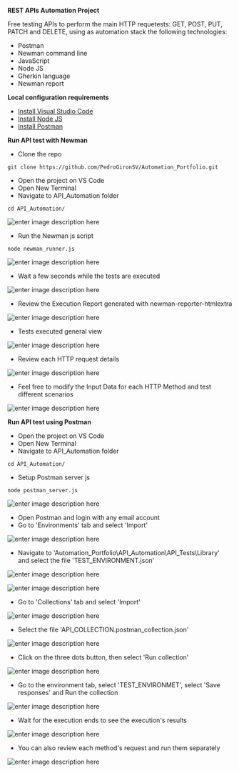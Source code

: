 ﻿**REST APIs Automation Project**

Free testing APIs to perform the main HTTP requetests: GET, POST, PUT, PATCH and DELETE, using as automation stack the following technologies:

 - Postman
 - Newman command line
 - JavaScript
 - Node JS
 - Gherkin language
 - Newman report

**Local configuration requirements**

 - [Install Visual Studio Code](https://code.visualstudio.com/download)
 - [Install Node JS](https://nodejs.org/en)
 - [Install Postman](https://www.postman.com/downloads/)
	
**Run API test with Newman**

 - Clone the repo
 
 ```
git clone https://github.com/PedroGironSV/Automation_Portfolio.git
```

 - Open the project on VS Code
 - Open New Terminal
 - Navigate to API_Automation folder
 ```
cd API_Automation/
```

![enter image description here](https://blogger.googleusercontent.com/img/b/R29vZ2xl/AVvXsEjv8JHTQ5lGppKPtnGDOFwacmMrY_lEznnhtJmq2IVmfzEaHt7ungULPmN7Pz8JJ31-GudGXq_1QdiaemlYGs8DCNEE9fDo5PvCr35JTJZhWw7YXK7cXCBQ0q_llx-ALxqxsZcVX1Tt-enL5bPRhXZHBn-CIzx9QUavdpPdezhey1pMHNia8Tegiykh7A/w640-h134/1.API_Automation_Folder.PNG)
 - Run the Newman js script
 ```
node newman_runner.js
```

![enter image description here](https://blogger.googleusercontent.com/img/b/R29vZ2xl/AVvXsEjGC_tLgQh0wJERXf9p6pwFsMMj1cjW_q0Sz1MzX7Yy1bUAyctTThRS7Lq_mT_zHMUzqUqVwjvS6uvBdgJgNDT5AtawEfE7gjvCTt4-DIsZxyqZYbcRjf65eOhXBAndEwanEr6j66xFVH1X6AZdtQJrur9wTcaRGwslK0jigGS6ZAG8IaVBDtwciukoqg/w640-h178/2.Newman_Runner.PNG)
 - Wait a few seconds while the tests are executed

![enter image description here](https://blogger.googleusercontent.com/img/b/R29vZ2xl/AVvXsEihztXuRKM9rD6Err0Ff9fvIh45D1re763rqH_QOzVyoXGt0xVLNEgRe38tWbfZ3ektzy1JPwbFWaScac6fWc0sl-GH6ptifYkX1AAJafzN1R936bqpLwHRhv8AiT6bMG2alupHYz3-3x9-MLJsxIyw1jp1RitueuY2Dh6wIURvS73QH1FHwH8ZW28KjA/w640-h174/3.Wait_CLI_Execution.PNG)

 - Review the Execution Report generated with newman-reporter-htmlextra

![enter image description here](https://blogger.googleusercontent.com/img/b/R29vZ2xl/AVvXsEiRZpDTSg7nFTUJEmU8thr0KEbClA9PpwcxmnYyAUvEJYy6MZ2XRnEUMHH4iwRKdUdrehcPPcnGg4t6QxlPl9uHFF4RTm-J7D7oR7G64Z2U2HLaTnH8mZ_Y9UbpkJZzWKb7l8QGs57lb42PVnXCEzFUXCUL1lTkrSULEikw3hq8YiPwqqk2BBEjFihDUg/w640-h434/4.Execution_Report.PNG)

 - Tests executed general view

![enter image description here](https://blogger.googleusercontent.com/img/b/R29vZ2xl/AVvXsEg0qGENh8Qucs6Wq0qkE5XNYVQuvy8nKBuTLXNMnQpthQWHgjXPOrQIHqy8yTYmhyHBDaXtffpBi2hcuVZJAksgoyBvOCxnS4VYHV6oQTM_xDTf-umBw-cxvTxJc7fXUKwFgGKCiZ3CLo6gvEPNInPy9-W8Lq_9e_bB9g864brDsd669a48Rbot8TEDew/w640-h356/5.Passed_Details.PNG)

 - Review each HTTP request details

![enter image description here](https://blogger.googleusercontent.com/img/b/R29vZ2xl/AVvXsEga6c7KDZRlofVH4srXTqNSM2sNVe6046RIumR47jRWLdCcY_dscYVyx9u3KNfUnmVP1n0gr4Xa-fhA8caOZbbLGCaP9QD39PIFyPlZgJTiqw1F85MTaOiMEMJJULo6jg1vVo0ugGaYdcfyuRpSpwtDeGVzQAviN6xM1nTC34OSr9GSFry8D4MYhILSzg/w640-h586/6.Method_Details.PNG)

 - Feel free to modify the Input Data for each HTTP Method and test different scenarios

![enter image description here](https://blogger.googleusercontent.com/img/b/R29vZ2xl/AVvXsEjPUXAdH3gpiZ09s923IjExE6dCFUv8GeKZnmxKP_820aQfMl_B5b4SU2duCPdg8mPQKsqU2K6m9docJyhMlO4evrEAl6W8HDzi_g5ax_3BkgbW3AVSljZVlAPyYNyyJlWEDxCl-yhxrDzolbmOaIF-KaVcd79EE9atzgvsxGkfHkSjJzdF4OkaB7GX8Q/w640-h386/7.Input_Data.PNG)

 **Run API test using Postman**
 - Open the project on VS Code
 - Open New Terminal
 - Navigate to API_Automation folder
 ```
cd API_Automation/
```
- Setup Postman server js
 ```
node postman_server.js
```

![enter image description here](https://blogger.googleusercontent.com/img/b/R29vZ2xl/AVvXsEibtqvujzUg_DxldZj-1AyRCGKRSlinS7IEfVOJPEqvFZ22bisICUjBg5WZWq1IOJyi9w3KDbZA_y0ngoulxYsyIpugSw0Lnvxaf4nmRqwP_VlhmDrQDJmzjVs5Rvk7pCwIHVtknDNlN3dkaQzrD7miP8bkI2lCYBFNbYuXoh3PKX2hHRnsVKvLW-AKig/w640-h210/2.Postman_Server.PNG)

 - Open Postman and login with any email account
 - Go to 'Environments' tab and select 'Import'

![enter image description here](https://blogger.googleusercontent.com/img/b/R29vZ2xl/AVvXsEgQz-vICl1NXOAcSqHSiL-M64A6ia7kOeg7Tk-bwLlnXNB-Gw27q1zY5P5lcS2mUD9VvFl-xETfwmuK-mTh61e5rpRjfA_jKzeorrjvdy_y0TjGEIXB26lJJw2CFwypoEm-CBToOGt7HZ-9dv0dp4un2dba678jAsG5ZKDNORWzW44Zfl_FoeMx8uawiA/w534-h640/3.Load_Environment.PNG)

 - Navigate to 'Automation_Portfolio\API_Automation\API_Tests\Library' and select the file 'TEST_ENVIRONMENT.json'
 
 ![enter image description here](https://blogger.googleusercontent.com/img/b/R29vZ2xl/AVvXsEi6zkxHYqcPo1Ypjqx5YZxb0oz_plfjoGs6fnIq4BPScly-a5_XJ15Pn_lNt_vPFczwdiE8ZAP2hlX630N7s8OpAt2UH6oXsN6RNCkRcREdUqJlm1Bjh-dyKXq_87_TcntaRCcKj9FFfCqPdQxeAZdetnw2v_luJp4RSCvhfkdayfPY1DNUfBEOLOMbTA/w640-h422/3.1Upload%20file.PNG)

![enter image description here](https://blogger.googleusercontent.com/img/b/R29vZ2xl/AVvXsEgYRlf6qAk31WjVGcTUT6uvosq67BzCSTRmvKOgZaI2pdsaQCOyEmpNuDMPzNfmlCZF5ZIvVJ7DDGzC8uUigwL4wfwKDxWr0OcXn-2avScq579-5arHbufGG-1vAAsU_VmiXw6pxDCKqh7tO2_il1MuCo36bNYI_g_EvqldWHiri0WLjasXOC6Rw-sgrQ/w640-h404/3.2Select_Environment.PNG)

 - Go to 'Collections' tab and select 'Import'
 
 ![enter image description here](https://blogger.googleusercontent.com/img/b/R29vZ2xl/AVvXsEjfZ8pRfrWTjN_hhFfDSn91oThJ3hKtWwL1Rh-rj70FbWxVGKXvSJhcW2ZuaJZxfqeu3MR7nwwv-Zv-nqDrmTgAdjMtUKEscs_FDEm4ykKSDqxTL0MHR3tBCdgYzCWlbeCnwWiwvB5oifwzrvm_z8TimUj9VPO85uvZ8gpE4rfIT_dxn0ZW94fIP667jg/w538-h640/4.Load_Collection.PNG)
 
 - Select the file 'API_COLLECTION.postman_collection.json'


![enter image description here](https://blogger.googleusercontent.com/img/b/R29vZ2xl/AVvXsEh9MLOxT59jAln6zWC5SrnU-7jwgsEEhham65Y3JcUuo-1wKhHzUEHLp8svwfA_P8yaEAilUA-wiMoHUkwmOe4IT-Vc9rEzbis9FKZRJQInEUEfFdeP3NW-FnCtJfFIG_v9J5RSt0Jg9D1KErrldijbt5-9OZNAAcjCDMHeA-T7fIa5tZySHpmnsnFs6g/w640-h404/4.1Upload_Collection.PNG)

 - Click on the three dots button, then select 'Run collection'

![enter image description here](https://blogger.googleusercontent.com/img/b/R29vZ2xl/AVvXsEiKfLbdhIBoAOPo-LVrPXHynVATIVxch1uvlgp0RiMs7Qb0Cq9tDQdZq4P1IzAAXJUo7BUYIhNa7JSP-y_aEsDjsdXjKoFC7fannICWlL2cIhHOUfegesWmS9srGoRLfVlJIwXlkZvazZ3Qyr48obgg1XO7HHZLDClwH8mh2raF7d-2JGTbJBo7CLnaZA/w568-h640/5.Run_Collection.PNG)

 - Go to the environment tab, select 'TEST_ENVIRONMET', select 'Save responses' and Run the collection

![enter image description here](https://blogger.googleusercontent.com/img/b/R29vZ2xl/AVvXsEis-ans9LnWTWp3xLLHgmkBZKq_XjOK4aHbA9e4nS31idRGvsmpagQkuM0H3XfYHK-7iPIht_wDlIgnnxsqYkynSFCcrnMlYsTGuvezJl9dqA7BoqOIEIykMpYdtvjF8Y7KrBFca-NRyA9lxHakSTb_4EayILSuEdDuvDikcnKyTKnvw44kEgdtYOaGfg/w640-h222/6.Select_Environment_Save_Responses.PNG)

 - Wait for the execution ends to see the execution's results

![enter image description here](https://blogger.googleusercontent.com/img/b/R29vZ2xl/AVvXsEjjhjLRSssTz0IdsVvz2QFR8jZigBUaYEdd1OnuXF0c5POOhVWI8TGPSh_V81vOGWpfq-zmtjyvtsxeKo7U6PtLYeo_rzBOQB5KKvqQXD0bvFn4El2GCiLKMb-wPAjIlaZbU9rTsKjHOvn2mVBz3RYkVusXikgQbjMtbcjyVk4JA4oDom46liwhkYTrNA/w640-h332/7.Review_Execution_Results.PNG)

 - You can also review each method's request and run them separately

![enter image description here](https://blogger.googleusercontent.com/img/b/R29vZ2xl/AVvXsEgsrFVD4fNIPR3KvRuyiPfddy1EggPgcCfF0JFIQAge7MGQZlfLgM1gBJU8ydZvPkl0-qM3AcVq70Xsl6lntI_GW06kDkN1Z_NpFvm5_ChjDxmgCaYewl2M8aNwRQCG2wHDYfx6mZrFkvVLbin01YdpFW3KZHFBxWiqChfloG_FR2xEh9oiEpyY0BD3FQ/w640-h234/8.Review_Single_Method.PNG)

